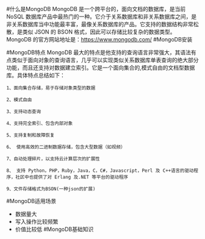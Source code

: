 #什么是MongoDB
   MongoDB 是一个跨平台的，面向文档的数据库，是当前 NoSQL 数据库产品中最热门的一种。它介于关系数据库和非关系数据库之间，是非关系数据库当中功能最丰富，最像关系数据库的产品。它支持的数据结构非常松散，是类似 JSON 的 BSON 格式，因此可以存储比较复杂的数据类型。MongoDB 的官方网站地址是：https://www.mongodb.com/
#MongoDB安装

#MongoDB特点
MongoDB 最大的特点是他支持的查询语言非常强大，其语法有点类似于面向对象的查询语言，几乎可以实现类似关系数据库单表查询的绝大部分功能，而且还支持对数据建立索引。它是一个面向集合的,模式自由的文档型数据库。具体特点总结如下：

    1、面向集合存储，易于存储对象类型的数据
    
    2、模式自由
    
    3、支持动态查询
    
    4、支持完全索引、包含内部对象
    
    5、支持复制和故障恢复
    
    6、 使用高效的二进制数据存储，包含大型数据（如视频）
    
    7、自动处理碎片，以支持云计算层次的扩展性
    
    8、 支持 Python，PHP，Ruby，Java，C，C#，Javascript，Perl 及 C++语言的驱动程序，社区中也提供了对 Erlang 及.NET 等平台的驱动程序
    
    9、文件存储格式为BSON(一种json的扩展)
#MongoDB适用场景
 - 数据量大
 - 写入操作比较频繁
 - 价值比较低
#MongoDB基础知识
